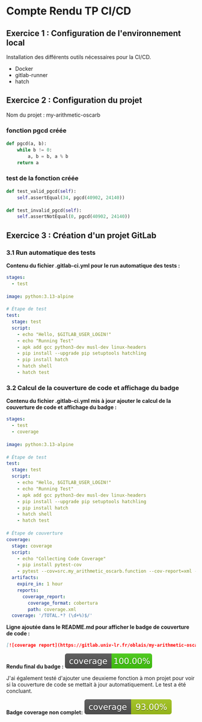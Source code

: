 # Compte Rendu TP CI/CD

## Exercice 1 : Configuration de l'environnement local

Installation des différents outils nécessaires pour la CI/CD.

- Docker
- gitlab-runner
- hatch

## Exercice 2 : Configuration du projet

Nom du projet : my-arithmetic-oscarb

### fonction pgcd créée
``` python 
def pgcd(a, b):
    while b != 0:
        a, b = b, a % b
    return a
```

### test de la fonction créée
``` python 
def test_valid_pgcd(self):
    self.assertEqual(34, pgcd(40902, 24140))

def test_invalid_pgcd(self):
    self.assertNotEqual(0, pgcd(40902, 24140))
```


## Exercice 3 : Création d'un projet GitLab

### 3.1 Run automatique des tests 

**Contenu du fichier .gitlab-ci.yml pour le run automatique des tests :**
``` yaml
stages:
  - test

image: python:3.13-alpine

# Étape de test
test:
  stage: test
  script:
    - echo "Hello, $GITLAB_USER_LOGIN!"
    - echo "Running Test"
    - apk add gcc python3-dev musl-dev linux-headers
    - pip install --upgrade pip setuptools hatchling
    - pip install hatch
    - hatch shell
    - hatch test
```


### 3.2 Calcul de la couverture de code et affichage du badge

**Contenu du fichier .gitlab-ci.yml mis à jour ajouter le calcul de la couverture de code et affichage du badge :**
``` yaml
stages:
  - test
  - coverage

image: python:3.13-alpine

# Étape de test
test:
  stage: test
  script:
    - echo "Hello, $GITLAB_USER_LOGIN!"
    - echo "Running Test"
    - apk add gcc python3-dev musl-dev linux-headers
    - pip install --upgrade pip setuptools hatchling
    - pip install hatch
    - hatch shell
    - hatch test

# Étape de couverture
coverage:
  stage: coverage
  script:
    - echo "Collecting Code Coverage"
    - pip install pytest-cov
    - pytest --cov=src.my_arithmetic_oscarb.function --cov-report=xml --cov-report=term-missing
  artifacts:
    expire_in: 1 hour
    reports:
      coverage_report:
        coverage_format: cobertura
        path: coverage.xml
  coverage: '/TOTAL.*? (\d+%)$/'
```

**Ligne ajoutée dans le README.md pour afficher le badge de couverture de code :**
``` markdown
[![coverage report](https://gitlab.univ-lr.fr/oblais/my-arithmetic-oscarb/badges/main/coverage.svg)](https://gitlab.univ-lr.fr/oblais/my-arithmetic-oscarb/-/commits/main)
```

**Rendu final du badge :**
![Rendu final du badge](source_md/coverage.svg)

J'ai également testé d'ajouter une deuxieme fonction à mon projet pour voir si la couverture de code se mettait à jour automatiquement. Le test a été concluant.

**Badge coverage non complet:**
![Badge coverage non complet](source_md/coverage_low.svg)